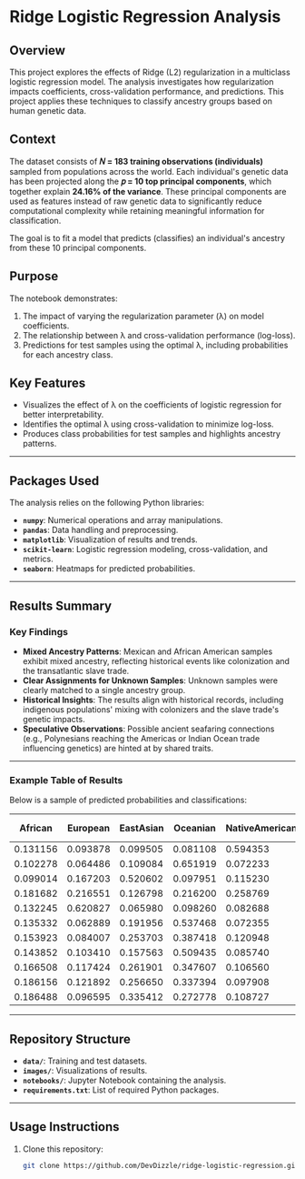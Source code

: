 # Ridge Logistic Regression Analysis

## Overview
This project explores the effects of Ridge (L2) regularization in a multiclass logistic regression model. The analysis investigates how regularization impacts coefficients, cross-validation performance, and predictions. This project applies these techniques to classify ancestry groups based on human genetic data.

## Context
The dataset consists of **𝑁 = 183 training observations (individuals)** sampled from populations across the world. Each individual's genetic data has been projected along the **𝑝 = 10 top principal components**, which together explain **24.16% of the variance**. These principal components are used as features instead of raw genetic data to significantly reduce computational complexity while retaining meaningful information for classification.

The goal is to fit a model that predicts (classifies) an individual's ancestry from these 10 principal components.

## Purpose
The notebook demonstrates:
1. The impact of varying the regularization parameter (λ) on model coefficients.
2. The relationship between λ and cross-validation performance (log-loss).
3. Predictions for test samples using the optimal λ, including probabilities for each ancestry class.

## Key Features
- Visualizes the effect of λ on the coefficients of logistic regression for better interpretability.
- Identifies the optimal λ using cross-validation to minimize log-loss.
- Produces class probabilities for test samples and highlights ancestry patterns.

---

## Packages Used
The analysis relies on the following Python libraries:
- **`numpy`**: Numerical operations and array manipulations.
- **`pandas`**: Data handling and preprocessing.
- **`matplotlib`**: Visualization of results and trends.
- **`scikit-learn`**: Logistic regression modeling, cross-validation, and metrics.
- **`seaborn`**: Heatmaps for predicted probabilities.

---

## Results Summary

### Key Findings
- **Mixed Ancestry Patterns**: Mexican and African American samples exhibit mixed ancestry, reflecting historical events like colonization and the transatlantic slave trade.
- **Clear Assignments for Unknown Samples**: Unknown samples were clearly matched to a single ancestry group.
- **Historical Insights**: The results align with historical records, including indigenous populations' mixing with colonizers and the slave trade's genetic impacts.
- **Speculative Observations**: Possible ancient seafaring connections (e.g., Polynesians reaching the Americas or Indian Ocean trade influencing genetics) are hinted at by shared traits.

---

### Example Table of Results

Below is a sample of predicted probabilities and classifications:

| African    | European   | EastAsian  | Oceanian   | NativeAmerican | Predicted Class | Actual Class |
|------------|------------|------------|------------|----------------|-----------------|--------------|
| 0.131156   | 0.093878   | 0.099505   | 0.081108   | 0.594353       | NativeAmerican  | Unknown      |
| 0.102278   | 0.064486   | 0.109084   | 0.651919   | 0.072233       | Oceanian        | Unknown      |
| 0.099014   | 0.167203   | 0.520602   | 0.097951   | 0.115230       | EastAsian       | Unknown      |
| 0.181682   | 0.216551   | 0.126798   | 0.216200   | 0.258769       | NativeAmerican  | Unknown      |
| 0.132245   | 0.620827   | 0.065980   | 0.098260   | 0.082688       | European        | Unknown      |
| 0.135332   | 0.062889   | 0.191956   | 0.537468   | 0.072355       | Oceanian        | Mexican      |
| 0.153923   | 0.084007   | 0.253703   | 0.387418   | 0.120948       | Oceanian        | Mexican      |
| 0.143852   | 0.103410   | 0.157563   | 0.509435   | 0.085740       | Oceanian        | Mexican      |
| 0.166508   | 0.117424   | 0.261901   | 0.347607   | 0.106560       | Oceanian        | Mexican      |
| 0.186156   | 0.121892   | 0.256650   | 0.337394   | 0.097908       | Oceanian        | Mexican      |
| 0.186488   | 0.096595   | 0.335412   | 0.272778   | 0.108727       | EastAsian       | Mexican      |

---

## Repository Structure
- **`data/`**: Training and test datasets.
- **`images/`**: Visualizations of results.
- **`notebooks/`**: Jupyter Notebook containing the analysis.
- **`requirements.txt`**: List of required Python packages.

---

## Usage Instructions
1. Clone this repository:
   ```bash
   git clone https://github.com/DevDizzle/ridge-logistic-regression.git
